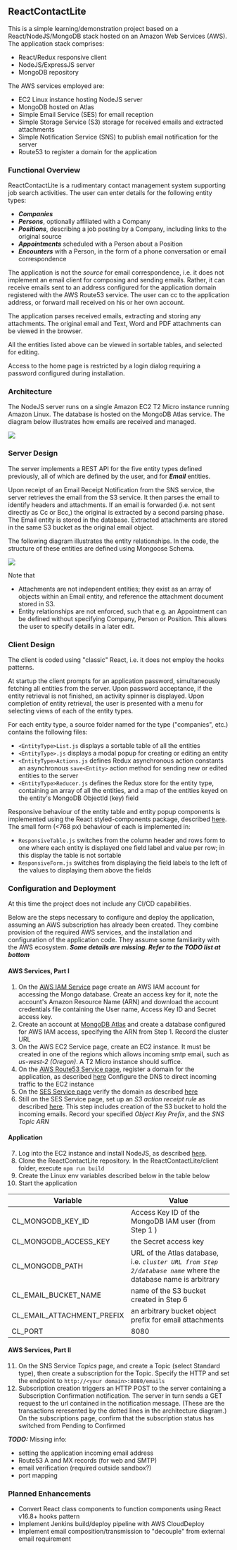 ## ReactContactLite

This is a simple learning/demonstration project based on a React/NodeJS/MongoDB stack hosted on an Amazon Web Services (AWS). The application stack comprises:

- React/Redux responsive client
- NodeJS/ExpressJS server
- MongoDB repository

The AWS services employed are:

- EC2 Linux instance hosting NodeJS server
- MongoDB hosted on Atlas
- Simple Email Service (SES) for email reception
- Simple Storage Service (S3) storage for received emails and extracted attachments
- Simple Notification Service (SNS) to publish email notification for the server
- Route53 to register a domain for the application

### Functional Overview

ReactContactLite is a rudimentary contact management system supporting job search activities. The user can enter details for the following entity types:

- ***Companies***
- ***Persons***, optionally affiliated with a Company
- ***Positions***, describing a job posting by a Company, including links to the original source
- ***Appointments*** scheduled with a Person about a Position
- ***Encounters*** with a Person, in the form of a phone conversation or email correspondence

The application is not the *source* for email correspondence, i.e. it does not implement an email client for composing and sending emails. Rather, it can receive emails sent to an address configured for the application domain registered with the AWS Route53 service. The user can cc to the application address, or forward mail received on his or her own account. 

The application parses received emails, extracting and storing any attachments. The original email and Text, Word and PDF attachments can be viewed in the browser.

All the entities listed above can be viewed in sortable tables, and selected for editing.

Access to the home page is restricted by a login dialog requiring a password configured during installation. 

### Architecture

The NodeJS server runs on a single Amazon EC2 T2 Micro instance running Amazon Linux. The database is hosted on the MongoDB Atlas service. The diagram below illustrates how emails are received and managed.

![](https://github.com/rtthomas/ReactContactLite/blob/master/documents/ReactcontactLite.gif)

### Server Design

The server implements a REST API for the five entity types defined previously, all of which are defined by the user, and for ***Email*** entities. 

Upon receipt of an Email Receipt Notification from the SNS service, the server retrieves the email from the S3 service. It then parses the email to identify headers and attachments. If an email is forwarded (i.e. not sent directly as Cc or Bcc,) the original is extracted by a second parsing phase. The Email entity is stored in the database. Extracted attachments are stored in the same S3 bucket as the original email object.

The following diagram illustrates the entity relationships. In the code, the structure of these entities are defined using Mongoose Schema.

![](https://github.com/rtthomas/ReactContactLite/blob/master/documents/Entity-Relationship.gif)

Note that
- Attachments are not independent entities; they exist as an array of objects within an Email entity, and reference the attachment document stored in S3.
- Entity relationships are not enforced, such that e.g. an Appointment can be defined without specifying Company, Person or Position. This allows the user to specify details in a later edit. 

### Client Design

The client is coded using "classic" React, i.e. it does not employ the hooks patterns. 

At startup the client prompts for an application password, simultaneously fetching all entities from the server. Upon password acceptance, if the entity retrieval is not finished, an activity spinner is displayed. Upon completion of entity retrieval, the user is presented with a menu for selecting views of each of the entity types.

For each entity type, a source folder named for the type ("companies", etc.) contains the following files:
- `<EntityType>List.js` displays a sortable table of all the entities
- `<EntityType>.js` displays a modal popup for creating or editing an entity
- `<EntityType>Actions.js` defines Redux asynchronous action constants an asynchronous `save<Entity>` action method for sending new or edited entities to the server
- `<EntityType>Reducer.js` defines the Redux store for the entity type, containing an array of all the entities, and a map of the entities keyed on the entity's MongoDB ObjectId (key) field

Responsive behaviour of the entity table and entity popup components is implemented using the React styled-components package, described [here](https://styled-components.com/docs). The small form (<768 px) behaviour of each is implemented in:
- `ResponsiveTable.js` switches from the column header and rows form to one where each entity is displayed one field label and value per row; in this display the table is not sortable
- `ResponsiveForm.js` switches from displaying the field labels to the left of the values to displaying them above the fields

### Configuration and Deployment

At this time the project does not include any CI/CD capabilities. 

  

Below are the steps necessary to configure and deploy the application, assuming an AWS subscription has already been created. They combine provision of the required AWS services, and the installation and configuration of the application code. They assume some familiarity with the AWS ecosystem. ***Some details are missing. Refer to the TODO list at bottom***

#### AWS Services, Part I

1. On the [AWS IAM Service](https://console.aws.amazon.com/iam/home?region=us-west-2#/home) page create an AWS IAM account for accessing the Mongo database. Create an access key for it, note the account's Amazon Resource Name (ARN) and download the account credentials file containing the User name, Access Key ID and Secret access key.
2. Create an account at [MongoDB Atlas](https://www.mongodb.com/cloud/atlas) and create a database configured for AWS IAM access, specifying the ARN from Step 1. Record the cluster URL
3. On the AWS EC2 Service page, create an EC2 instance. It must be created in one of the regions which allows incoming smtp email, such as *us-west-2 (Oregon)*. A T2 Micro instance should suffice. 
4. On the [AWS Route53 Service page](https://console.aws.amazon.com/route53/home#DomainListing:), register a domain for the application, as described [here](https://docs.aws.amazon.com/Route53/latest/DeveloperGuide/registrar.html) Configure the DNS to direct incoming traffic to the EC2 instance 
5. On the [SES Service page](https://us-west-2.console.aws.amazon.com/ses/home?region=us-west-2#home:) verify the domain as described [here](https://docs.aws.amazon.com/ses/latest/DeveloperGuide/receiving-email-getting-started-verify.html) 
6. Still on the SES Service page, set up an *S3 action receipt rule* as described [here](https://docs.aws.amazon.com/ses/latest/DeveloperGuide/receiving-email-action-s3.html). This step includes creation of the S3 bucket to hold the incoming emails. Record your specified *Object Key Prefix*, and the *SNS Topic ARN*

#### Application 
7. Log into the EC2 instance and install NodeJS, as described [here](https://docs.aws.amazon.com/sdk-for-javascript/v2/developer-guide/setting-up-node-on-ec2-instance.html).
8. Clone the ReactContactLite repository. In the ReactContactLite/client folder, execute `npm run build`
9. Create the Linux env variables described below in the table below
10. Start the application

Variable | Value 
--- | --- 
CL_MONGODB_KEY_ID | Access Key ID of the MongoDB IAM user (from Step 1 )
CL_MONGODB_ACCESS_KEY  | the Secret access key
CL_MONGODB_PATH  | URL of the Atlas database, i.e. *`cluster URL from Step 2/database name`* where the database name is arbitrary
CL_EMAIL_BUCKET_NAME  | name of the S3 bucket created in Step 6
CL_EMAIL_ATTACHMENT_PREFIX | an arbitrary bucket object prefix for email attachments
CL_PORT | 8080 

#### AWS Services, Part II

11. On the SNS Service *Topics* page, and create a Topic (select Standard type), then create a subscription for the Topic. Specify the HTTP and set the endpoint to `http://<your domain>:8080/emails`
12. Subscription creation triggers an HTTP POST to the server containing a Subscription Confirmation notification. The server in turn sends a GET request to the url contained in the notification message. (These are the transactions reresented by the dotted lines in the architecture diagram.) On the subscriptions page, confirm that the subscription status has switched from Pending to Confirmed
   
***TODO:*** Missing info:
- setting the application incoming email address
- Route53 A and MX records (for web and SMTP)
- email verification (required outside sandbox?)
- port mapping
   
### Planned Enhancements 
- Convert React class components to function components using React v16.8+ hooks pattern
- Implement Jenkins build/deploy pipeline with AWS CloudDeploy
- Implement email composition/transmission to "decouple" from external email requirement  
   

